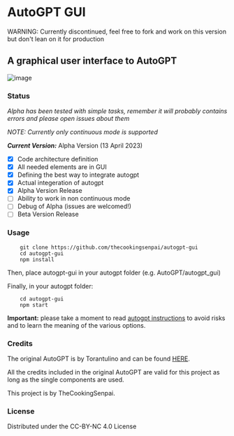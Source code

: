 # AutoGPT GUI

WARNING: Currently discontinued, feel free to fork and work on this version but don't lean on it for production

## A graphical user interface to AutoGPT

![image](https://user-images.githubusercontent.com/67682496/231631881-72ad9cc9-56d7-447c-bbb5-5fa407897f0a.png)

### Status

*Alpha has been tested with simple tasks, remember it will probably contains errors and please open issues about them*

*NOTE: Currently only continuous mode is supported*

***Current Version:*** Alpha Version (13 April 2023)

- [x] Code architecture definition
- [x] All needed elements are in GUI
- [x] Defining the best way to integrate autogpt
- [x] Actual integeration of autogpt
- [x] Alpha Version Release
- [ ] Ability to work in non continuous mode
- [ ] Debug of Alpha (issues are welcomed!)
- [ ] Beta Version Release

### Usage

        git clone https://github.com/thecookingsenpai/autogpt-gui
        cd autogpt-gui
        npm install

Then, place autogpt-gui in your autogpt folder (e.g. AutoGPT/autogpt_gui)

Finally, in your autogpt folder:

        cd autogpt-gui
        npm start

**Important:** please take a moment to read [autogpt instructions](https://github.com/Torantulino/Auto-GPT#usage) to avoid risks and to learn the meaning of the various options.

### Credits

The original AutoGPT is by Torantulino and can be found [HERE](https://github.com/Torantulino/Auto-GPT).

All the credits included in the original AutoGPT are valid for this project as long as the single components are used.

This project is by TheCookingSenpai.

### License

Distributed under the CC-BY-NC 4.0 License
